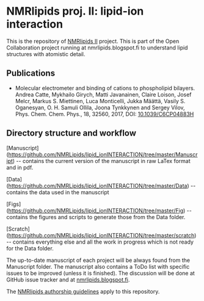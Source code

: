 # NMRlipids proj. II: lipid-ion interaction

This is the repository of [NMRlipids II](http://nmrlipids.blogspot.fi/p/about.html) project.
This is part of the Open Collaboration project
running at nmrlipids.blogspot.fi to understand 
lipid structures with atomistic detail.

## Publications

+ Molecular electrometer and binding of cations to phospholipid bilayers. 
Andrea Catte, Mykhailo Girych, Matti Javanainen, Claire Loison, Josef Melcr, 
Markus S. Miettinen, Luca Monticelli, Jukka Määttä, Vasily S. Oganesyan, 
O. H. Samuli Ollila, Joona Tynkkynen and Sergey Vilov, 
Phys. Chem. Chem. Phys., 18, 32560, 2017, 
DOI: [10.1039/C6CP04883H](https://pubs.rsc.org/en/content/articlelanding/2016/cp/c6cp04883h#!)


## Directory structure and workflow
[Manuscript] (https://github.com/NMRLipids/lipid_ionINTERACTION/tree/master/Manuscript)  -- contains the current version of the manuscript in raw LaTex format and in pdf.

[Data] (https://github.com/NMRLipids/lipid_ionINTERACTION/tree/master/Data) -- contains the data used in the manuscript

[Figs] (https://github.com/NMRLipids/lipid_ionINTERACTION/tree/master/Fig) -- contains the figures and scripts to generate those from the Data folder.

[Scratch] (https://github.com/NMRLipids/lipid_ionINTERACTION/tree/master/scratch) -- contains everything else and all the work in progress which is not ready for the Data folder.

The up-to-date manuscript of each project will be always found from the Manuscript folder. The manuscript also contains a ToDo list with specific issues to be improved (unless it is finished). The discussion will be done at GitHub issue tracker and at [nmrlipids.blogspot.fi](nmrlipids.blogspot.fi).

The [NMRlipids authorship guidelines](http://nmrlipids.blogspot.fi/2013/07/on-credits.html) apply to this repository.
